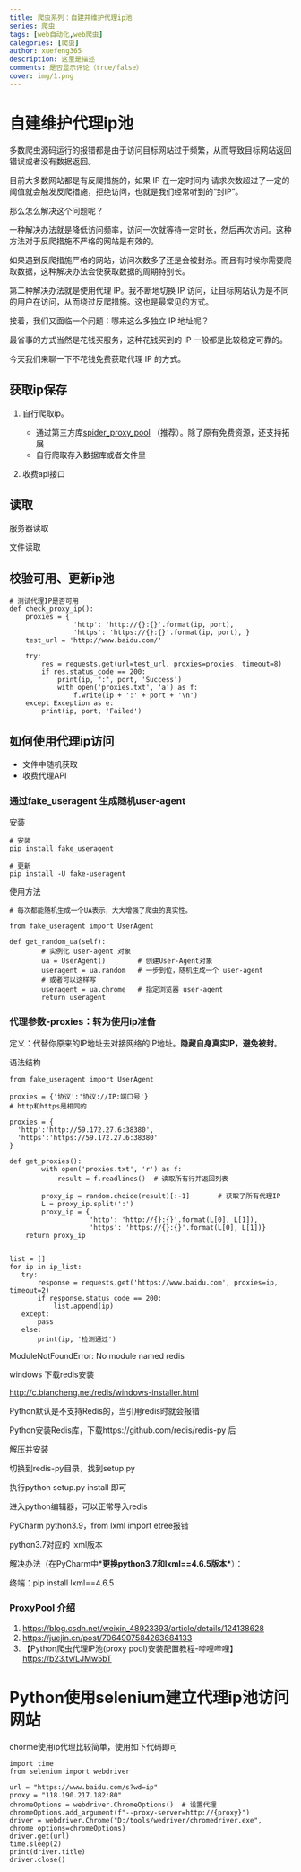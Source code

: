 ```yaml
---
title: 爬虫系列：自建并维护代理ip池
series: 爬虫
tags: [web自动化,web爬虫]
calegories: [爬虫]
author: xuefeng365
description: 这里是描述
comments: 是否显示评论（true/false）
cover: img/1.png
---
```

# 自建维护代理ip池

多数爬虫源码运行的报错都是由于访问目标网站过于频繁，从而导致目标网站返回错误或者没有数据返回。

目前大多数网站都是有反爬措施的，如果 IP 在一定时间内 请求次数超过了一定的阈值就会触发反爬措施，拒绝访问，也就是我们经常听到的“封IP”。

那么怎么解决这个问题呢？

一种解决办法就是降低访问频率，访问一次就等待一定时长，然后再次访问。这种方法对于反爬措施不严格的网站是有效的。

如果遇到反爬措施严格的网站，访问次数多了还是会被封杀。而且有时候你需要爬取数据，这种解决办法会使获取数据的周期特别长。

第二种解决办法就是使用代理 IP。我不断地切换 IP 访问，让目标网站认为是不同的用户在访问，从而绕过反爬措施。这也是最常见的方式。

接着，我们又面临一个问题：哪来这么多独立 IP 地址呢？

最省事的方式当然是花钱买服务，这种花钱买到的 IP 一般都是比较稳定可靠的。

今天我们来聊一下不花钱免费获取代理 IP 的方式。


## 获取ip保存

1. 自行爬取ip。

   - 通过第三方库[spider_proxy_pool](https://github.com/xuefeng365/spider_proxy_pool) （推荐）。除了原有免费资源，还支持拓展
   - 自行爬取存入数据库或者文件里

2. 收费api接口

   

## 读取

服务器读取

文件读取



## 校验可用、更新ip池

```
# 测试代理IP是否可用
def check_proxy_ip():
    proxies = {
                'http': 'http://{}:{}'.format(ip, port),
                'https': 'https://{}:{}'.format(ip, port), }
    test_url = 'http://www.baidu.com/'

    try:
        res = requests.get(url=test_url, proxies=proxies, timeout=8)
        if res.status_code == 200:
            print(ip, ":", port, 'Success')
            with open('proxies.txt', 'a') as f:
                f.write(ip + ':' + port + '\n')
    except Exception as e:
        print(ip, port, 'Failed')
```



## 如何使用代理ip访问

- 文件中随机获取
- 收费代理API



### 通过fake_useragent 生成随机user-agent

安装

```
# 安装
pip install fake_useragent

# 更新
pip install -U fake-useragent

```

使用方法

```
# 每次都能随机生成一个UA表示，大大增强了爬虫的真实性。

from fake_useragent import UserAgent

def get_random_ua(self):
		# 实例化 user-agent 对象
        ua = UserAgent()        # 创建User-Agent对象
        useragent = ua.random   # 一步到位，随机生成一个 user-agent
        # 或者可以这样写
        useragent = ua.chrome   # 指定浏览器 user-agent
        return useragent

```

### 代理参数-proxies：转为使用ip准备

定义：代替你原来的IP地址去对接网络的IP地址。**隐藏自身真实IP，避免被封**。

语法结构

```
from fake_useragent import UserAgent

proxies = {'协议':'协议://IP:端口号'}
# http和https是相同的

proxies = {
  'http':'http://59.172.27.6:38380',
  'https':'https://59.172.27.6:38380'
}

def get_proxies():
		with open('proxies.txt', 'r') as f:
    		result = f.readlines()  # 读取所有行并返回列表
    		
		proxy_ip = random.choice(result)[:-1]       # 获取了所有代理IP
		L = proxy_ip.split(':')
        proxy_ip = {
                    'http': 'http://{}:{}'.format(L[0], L[1]),
                    'https': 'https://{}:{}'.format(L[0], L[1])}
	return proxy_ip
	
	
list = []
for ip in ip_list:
   try:
       response = requests.get('https://www.baidu.com', proxies=ip, timeout=2)
       if response.status_code == 200:
           list.append(ip)
   except:
       pass
   else:
       print(ip, '检测通过')
```





ModuleNotFoundError: No module named redis

windows 下载redis安装

http://c.biancheng.net/redis/windows-installer.html





Python默认是不支持Redis的，当引用redis时就会报错

Python安装Redis库，下载https://github.com/redis/redis-py 后

解压并安装

切换到redis-py目录，找到setup.py

执行python setup.py install 即可

进入python编辑器，可以正常导入redis








PyCharm python3.9，from lxml import etree报错

python3.7对应的 lxml版本

解决办法（在PyCharm中***更换python3.7和lxml==4.6.5版本\***）：

终端：pip install lxml==4.6.5





### ProxyPool 介绍

1. https://blog.csdn.net/weixin_48923393/article/details/124138628
2. https://juejin.cn/post/7064907584263684133
3. 【Python爬虫代理IP池(proxy pool)安装配置教程-哔哩哔哩】 https://b23.tv/LJMw5bT







# Python使用selenium建立代理ip池访问网站

chorme使用ip代理比较简单，使用如下代码即可

```
import time
from selenium import webdriver

url = "https://www.baidu.com/s?wd=ip"
proxy = "118.190.217.182:80"
chromeOptions = webdriver.ChromeOptions()  # 设置代理
chromeOptions.add_argument(f"--proxy-server=http://{proxy}")
driver = webdriver.Chrome("D:/tools/wedriver/chromedriver.exe", chrome_options=chromeOptions)
driver.get(url)
time.sleep(2)
print(driver.title)
driver.close()
```